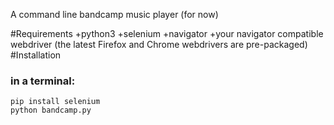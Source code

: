 A command line bandcamp music player (for now)

#Requirements
+python3
+selenium
+navigator
+your navigator compatible webdriver (the latest Firefox and Chrome webdrivers are pre-packaged)
#Installation
### in a terminal:
```
pip install selenium
python bandcamp.py
```